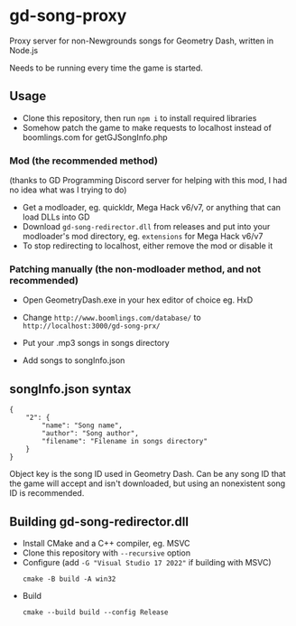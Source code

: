 # gd-song-proxy

Proxy server for non-Newgrounds songs for Geometry Dash, written in Node.js

Needs to be running every time the game is started.

## Usage
* Clone this repository, then run `npm i` to install required libraries
* Somehow patch the game to make requests to localhost instead of boomlings.com for getGJSongInfo.php
### Mod (the recommended method)
(thanks to GD Programming Discord server for helping with this mod, I had no idea what was I trying to do)
* Get a modloader, eg. quickldr, Mega Hack v6/v7, or anything that can load DLLs into GD
* Download `gd-song-redirector.dll` from releases and put into your modloader's mod directory, eg. `extensions` for Mega Hack v6/v7
* To stop redirecting to localhost, either remove the mod or disable it

### Patching manually (the non-modloader method, and not recommended)
* Open GeometryDash.exe in your hex editor of choice eg. HxD
* Change `http://www.boomlings.com/database/` to `http://localhost:3000/gd-song-prx/`

* Put your .mp3 songs in songs directory
* Add songs to songInfo.json

## songInfo.json syntax
```
{
    "2": {
        "name": "Song name",
        "author": "Song author",
        "filename": "Filename in songs directory"
    }
}
```
Object key is the song ID used in Geometry Dash. Can be any song ID that the game will accept and isn't downloaded, but using an nonexistent song ID is recommended.

## Building gd-song-redirector.dll
* Install CMake and a C++ compiler, eg. MSVC
* Clone this repository with `--recursive` option
* Configure (add `-G "Visual Studio 17 2022"` if building with MSVC)
  ```
  cmake -B build -A win32
  ```
* Build
  ```
  cmake --build build --config Release
  ```
